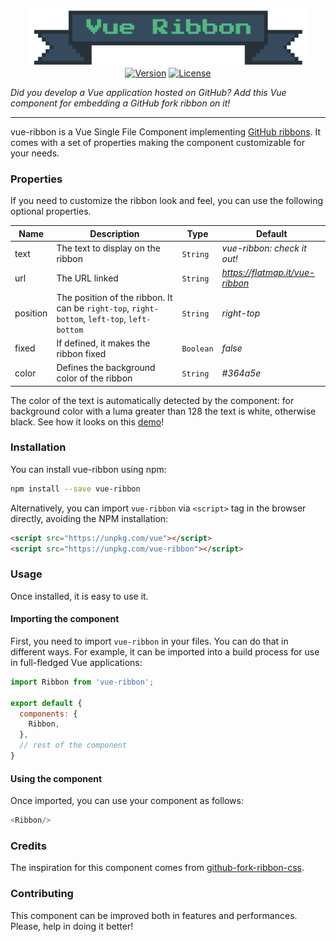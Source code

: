 <p align="center">
  <img src="https://github.com/P3trur0/vue-ribbon/blob/master/assets/logo.png?raw=true" alt="vue-ribbon"/>
  <br/>
  <a href="https://www.npmjs.com/package/vue-ribbon"><img src="https://img.shields.io/badge/npm-1.0.0-blue.svg" alt="Version"></a>
  <a href="https://www.npmjs.com/package/vue-ribbon"><img src="https://img.shields.io/badge/license-MIT-green.svg" alt="License"></a>
</p>

_Did you develop a Vue application hosted on GitHub? Add this Vue component for embedding a GitHub fork ribbon on it!_

---

vue-ribbon is a Vue Single File Component implementing [GitHub ribbons](https://github.blog/2008-12-19-github-ribbons/). It comes with a set of properties making the component customizable for your needs.

### Properties

If you need to customize the ribbon look and feel, you can use the following optional properties.


| Name     | Description                                                                                     | Type      | Default                         |
| -------- | ----------------------------------------------------------------------------------------------- | --------- | ------------------------------- |
| text     | The text to display on the ribbon                                                               | `String`  | _vue-ribbon: check it out!_     |
| url      | The URL linked                                                                                  | `String`  | _https://flatmap.it/vue-ribbon_ |
| position | The position of the ribbon. It can be `right-top`,  `right-bottom`,  `left-top`,  `left-bottom` | `String`  | _right-top_                     |
| fixed    | If defined, it makes the ribbon fixed                                                           | `Boolean` | _false_                         |
| color    | Defines the background color of the ribbon                                                      | `String`  | _#364a5e_                       |

The color of the text is automatically detected by the component: for background color with a luma greater than 128 the text is white, otherwise black.
See how it looks on this [demo](https://flatmap.it/vue-ribbon)!

### Installation
You can install vue-ribbon using npm:

```bash
npm install --save vue-ribbon
```

Alternatively, you can import `vue-ribbon` via `<script>` tag in the browser directly, avoiding the NPM installation:

```html
<script src="https://unpkg.com/vue"></script>
<script src="https://unpkg.com/vue-ribbon"></script>
```

### Usage
Once installed, it is easy to use it.  

#### Importing the component
First, you need to import `vue-ribbon` in your files. You can do that in different ways. For example, it can be imported into a build process for use in full-fledged Vue applications:

```js
import Ribbon from 'vue-ribbon';

export default {
  components: {
    Ribbon,
  },
  // rest of the component
}
```

#### Using the component
Once imported, you can use your component as follows:

```js
<Ribbon/>
```

### Credits
The inspiration for this component comes from [github-fork-ribbon-css](https://github.com/simonwhitaker/github-fork-ribbon-css).

### Contributing
This component can be improved both in features and performances. Please, help in doing it better!